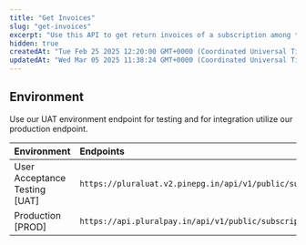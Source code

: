 ```yaml
---
title: "Get Invoices"
slug: "get-invoices"
excerpt: "Use this API to get return invoices of a subscription among the available subscriptions."
hidden: true
createdAt: "Tue Feb 25 2025 12:20:00 GMT+0000 (Coordinated Universal Time)"
updatedAt: "Wed Mar 05 2025 11:38:24 GMT+0000 (Coordinated Universal Time)"
---
```

## Environment

Use our UAT environment endpoint for testing and for integration utilize our production endpoint.

| Environment                   | Endpoints                                                                               |
| :---------------------------- | :-------------------------------------------------------------------------------------- |
| User Acceptance Testing [UAT] | `https://pluraluat.v2.pinepg.in/api/v1/public/subscriptions/{subscription_id}/invoices` |
| Production [PROD]             | `https://api.pluralpay.in/api/v1/public/subscriptions/{subscription_id}/invoices`       |
